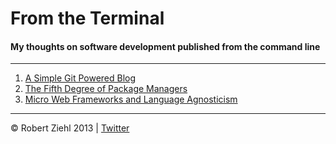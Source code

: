 # From the Terminal

#### My thoughts on software development published from the command line

* * *

1. [A Simple Git Powered Blog](https://github.com/rziehl/from_the_terminal/blob/master/posts/001_a_simple_git_powered_blog.md)
2. [The Fifth Degree of Package Managers](https://github.com/rziehl/from_the_terminal/blob/master/posts/002_the_fifth_degree_of_package_management.md)
3. [Micro Web Frameworks and Language Agnosticism](https://github.com/rziehl/from_the_terminal/blob/master/posts/003_micro_web_frameworks_and_language_agnosticism.md)

* * *

© Robert Ziehl 2013 | [Twitter](https://twitter.com/robziehl)
